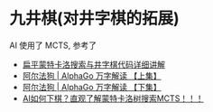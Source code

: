# 九井棋(对井字棋的拓展)

AI 使用了 MCTS, 参考了

* [扁平蒙特卡洛搜索与井字棋代码详细讲解](https://www.bilibili.com/video/BV1nT421Q7Do)
* [阿尔法狗 | AlphaGo 万字解读 【上集】](https://www.bilibili.com/video/BV1hb4y197he)
* [阿尔法狗 | AlphaGo 万字解读 【下集】](https://www.bilibili.com/video/BV1Dh411Q77P)
* [AI如何下棋？直观了解蒙特卡洛树搜索MCTS！！！](https://www.bilibili.com/video/BV1JD4y1Q7mV/)